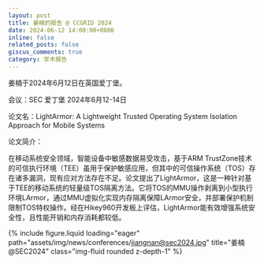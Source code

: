 ```yaml
---
layout: post
title: 姜楠的报告 @ CCGRID 2024
date: 2024-06-12 14:00:00+0800
inline: false
related_posts: false
giscus_comments: true
category: 学术报告
---
```


姜楠于2024年6月12日在英国爱丁堡。

会议：SEC 爱丁堡 2024年6月12-14日

论文名：LightArmor: A Lightweight Trusted Operating System Isolation Approach for Mobile Systems

论文简介：

在移动系统安全领域，智能设备中敏感数据易受攻击，基于ARM TrustZone技术的可信执行环境（TEE）虽用于保护敏感应用，但其中的可信操作系统（TOS）存在诸多漏洞，现有应对方法存在不足。论文提出了LightArmor，这是一种针对基于TEE的移动系统的轻量级TOS隔离方法。它将TOS的MMU操作剥离到小型执行环境LArmor，通过MMU虚拟化实现内存隔离保障LArmor安全，并部署保护机制限制TOS特权操作。经在Hikey960开发板上评估，LightArmor能有效增强系统安全性，且性能开销和内存消耗都较低。 

{% include figure.liquid loading="eager" path="assets/img/news/conferences/jiangnan@sec2024.jpg" title="姜楠@SEC2024" class="img-fluid rounded z-depth-1" %}
